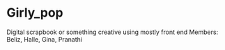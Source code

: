 # Girly_pop
Digital scrapbook or something creative using mostly front end Members: Beliz, Halle, Gina, Pranathi
